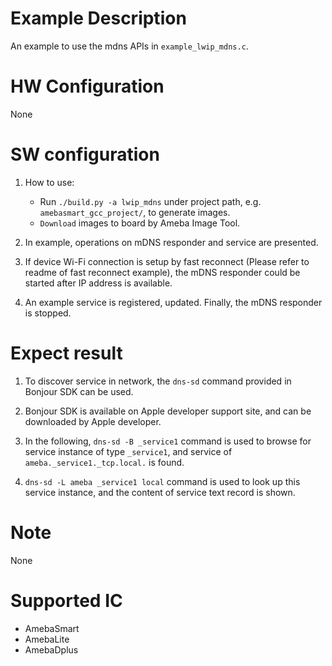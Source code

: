 # Example Description

An example to use the mdns APIs in `example_lwip_mdns.c`.

# HW Configuration

None

# SW configuration

1. How to use:
   - Run `./build.py -a lwip_mdns` under project path, e.g. `amebasmart_gcc_project/`, to generate images.
   - `Download` images to board by Ameba Image Tool.

2. In example, operations on mDNS responder and service are presented.

3. If device Wi-Fi connection is setup by fast reconnect (Please refer to readme of fast reconnect example),
the mDNS responder could be started after IP address is available.

4. An example service is registered, updated. Finally, the mDNS responder is stopped.

# Expect result

1. To discover service in network, the `dns-sd` command provided in Bonjour SDK can be used.

2. Bonjour SDK is available on Apple developer support site, and can be downloaded by Apple developer.

3. In the following, `dns-sd -B _service1` command is used to browse for service instance of type `_service1`, and service of `ameba._service1._tcp.local.` is found.

4. `dns-sd -L ameba _service1 local` command is used to look up this service instance, and the content of service text record is shown.

# Note

None

# Supported IC

- AmebaSmart
- AmebaLite
- AmebaDplus
